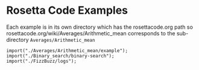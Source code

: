 # Rosetta Code Examples

Each example is in its own directory which has the rosettacode.org path so
rosettacode.org/wiki/Averages/Arithmetic_mean corresponds to the
sub-directory `Averages/Arithmetic_mean`

    import("./Averages/Arithmetic_mean/example");
    import("./Binary_search/binary-search");
    import("./FizzBuzz/logs");
